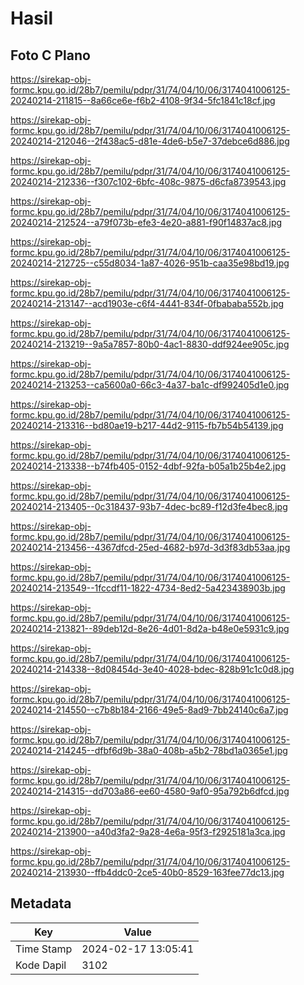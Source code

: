 # Hasil

## Foto C Plano

https://sirekap-obj-formc.kpu.go.id/28b7/pemilu/pdpr/31/74/04/10/06/3174041006125-20240214-211815--8a66ce6e-f6b2-4108-9f34-5fc1841c18cf.jpg

https://sirekap-obj-formc.kpu.go.id/28b7/pemilu/pdpr/31/74/04/10/06/3174041006125-20240214-212046--2f438ac5-d81e-4de6-b5e7-37debce6d886.jpg

https://sirekap-obj-formc.kpu.go.id/28b7/pemilu/pdpr/31/74/04/10/06/3174041006125-20240214-212336--f307c102-6bfc-408c-9875-d6cfa8739543.jpg

https://sirekap-obj-formc.kpu.go.id/28b7/pemilu/pdpr/31/74/04/10/06/3174041006125-20240214-212524--a79f073b-efe3-4e20-a881-f90f14837ac8.jpg

https://sirekap-obj-formc.kpu.go.id/28b7/pemilu/pdpr/31/74/04/10/06/3174041006125-20240214-212725--c55d8034-1a87-4026-951b-caa35e98bd19.jpg

https://sirekap-obj-formc.kpu.go.id/28b7/pemilu/pdpr/31/74/04/10/06/3174041006125-20240214-213147--acd1903e-c6f4-4441-834f-0fbababa552b.jpg

https://sirekap-obj-formc.kpu.go.id/28b7/pemilu/pdpr/31/74/04/10/06/3174041006125-20240214-213219--9a5a7857-80b0-4ac1-8830-ddf924ee905c.jpg

https://sirekap-obj-formc.kpu.go.id/28b7/pemilu/pdpr/31/74/04/10/06/3174041006125-20240214-213253--ca5600a0-66c3-4a37-ba1c-df992405d1e0.jpg

https://sirekap-obj-formc.kpu.go.id/28b7/pemilu/pdpr/31/74/04/10/06/3174041006125-20240214-213316--bd80ae19-b217-44d2-9115-fb7b54b54139.jpg

https://sirekap-obj-formc.kpu.go.id/28b7/pemilu/pdpr/31/74/04/10/06/3174041006125-20240214-213338--b74fb405-0152-4dbf-92fa-b05a1b25b4e2.jpg

https://sirekap-obj-formc.kpu.go.id/28b7/pemilu/pdpr/31/74/04/10/06/3174041006125-20240214-213405--0c318437-93b7-4dec-bc89-f12d3fe4bec8.jpg

https://sirekap-obj-formc.kpu.go.id/28b7/pemilu/pdpr/31/74/04/10/06/3174041006125-20240214-213456--4367dfcd-25ed-4682-b97d-3d3f83db53aa.jpg

https://sirekap-obj-formc.kpu.go.id/28b7/pemilu/pdpr/31/74/04/10/06/3174041006125-20240214-213549--1fccdf11-1822-4734-8ed2-5a423438903b.jpg

https://sirekap-obj-formc.kpu.go.id/28b7/pemilu/pdpr/31/74/04/10/06/3174041006125-20240214-213821--89deb12d-8e26-4d01-8d2a-b48e0e5931c9.jpg

https://sirekap-obj-formc.kpu.go.id/28b7/pemilu/pdpr/31/74/04/10/06/3174041006125-20240214-214338--8d08454d-3e40-4028-bdec-828b91c1c0d8.jpg

https://sirekap-obj-formc.kpu.go.id/28b7/pemilu/pdpr/31/74/04/10/06/3174041006125-20240214-214550--c7b8b184-2166-49e5-8ad9-7bb24140c6a7.jpg

https://sirekap-obj-formc.kpu.go.id/28b7/pemilu/pdpr/31/74/04/10/06/3174041006125-20240214-214245--dfbf6d9b-38a0-408b-a5b2-78bd1a0365e1.jpg

https://sirekap-obj-formc.kpu.go.id/28b7/pemilu/pdpr/31/74/04/10/06/3174041006125-20240214-214315--dd703a86-ee60-4580-9af0-95a792b6dfcd.jpg

https://sirekap-obj-formc.kpu.go.id/28b7/pemilu/pdpr/31/74/04/10/06/3174041006125-20240214-213900--a40d3fa2-9a28-4e6a-95f3-f2925181a3ca.jpg

https://sirekap-obj-formc.kpu.go.id/28b7/pemilu/pdpr/31/74/04/10/06/3174041006125-20240214-213930--ffb4ddc0-2ce5-40b0-8529-163fee77dc13.jpg


## Metadata

| Key        | Value               |
| ---------- | ------------------- |
| Time Stamp | 2024-02-17 13:05:41 |
| Kode Dapil | 3102                |



